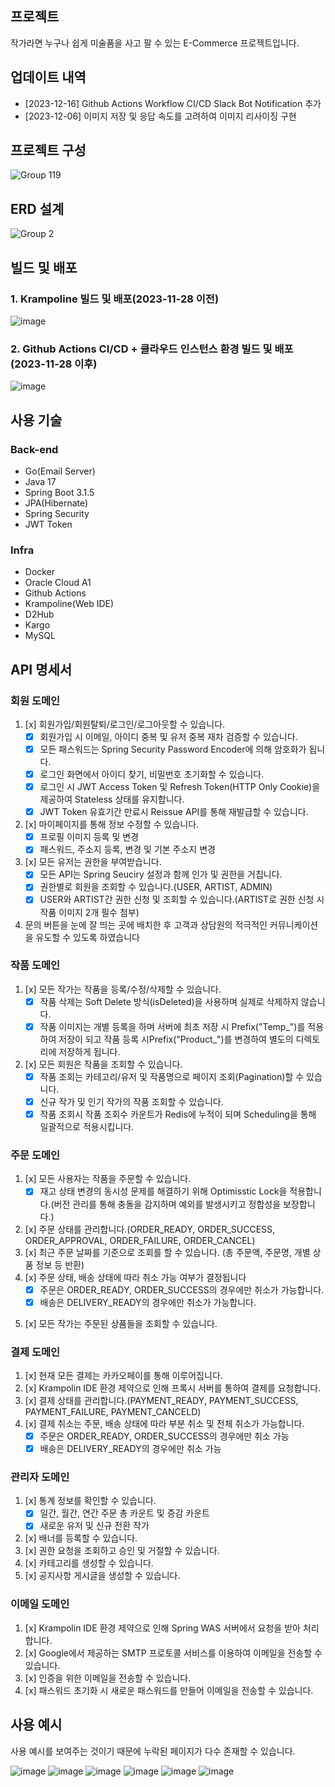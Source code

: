 ## 프로젝트
작가라면 누구나 쉽게 미술품을 사고 팔 수 있는 E-Commerce 프로젝트입니다.

## 업데이트 내역
- [2023-12-16] Github Actions Workflow CI/CD Slack Bot Notification 추가
- [2023-12-06] 이미지 저장 및 응답 속도를 고려하여 이미지 리사이징 구현


## 프로젝트 구성
![Group 119](https://github.com/dlworhd/artx-server/assets/102597172/c0c13363-938e-465b-a016-e84d1c771f9b)

## ERD 설계
![Group 2](https://github.com/m-artx/artx-server/assets/102597172/2631f8ec-7314-4c17-a54f-df989e696cae)

## 빌드 및 배포

### 1. Krampoline 빌드 및 배포(2023-11-28 이전)
![image](https://github.com/m-artx/artx-server/assets/102597172/f1b1298e-979d-4897-92a8-f7887f22cf33)


### 2. Github Actions CI/CD + 클라우드 인스턴스 환경 빌드 및 배포(2023-11-28 이후)
![image](https://github.com/m-artx/artx-server/assets/102597172/308fe5aa-b113-4039-a470-524c7486ad41)

## 사용 기술

### Back-end
- Go(Email Server)
- Java 17
- Spring Boot 3.1.5
- JPA(Hibernate)
- Spring Security
- JWT Token

### Infra
- Docker
- Oracle Cloud A1
- Github Actions
- Krampoline(Web IDE)
- D2Hub
- Kargo
- MySQL

## API 명세서

### 회원 도메인
  
  1)   [x] 회원가입/회원탈퇴/로그인/로그아웃할 수 있습니다.
       - [x] 회원가입 시 이메일, 아이디 중복 및 유저 중복 재차 검증할 수 있습니다.
       - [x] 모든 패스워드는 Spring Security Password Encoder에 의해 암호화가 됩니다.
       - [x] 로그인 화면에서 아이디 찾기, 비밀번호 초기화할 수 있습니다.
       - [x] 로그인 시 JWT Access Token 및 Refresh Token(HTTP Only Cookie)을 제공하여 Stateless 상태를 유지합니다.
       - [x] JWT Token 유효기간 만료시 Reissue API를 통해 재발급할 수 있습니다.
  2)   [x] 마이페이지를 통해 정보 수정할 수 있습니다.
       - [x] 프로필 이미지 등록 및 변경
       - [x] 패스워드, 주소지 등록, 변경 및 기본 주소지 변경
  3)   [x] 모든 유저는 권한을 부여받습니다.
       - [x] 모든 API는 Spring Seuciry 설정과 함께 인가 및 권한을 거칩니다.
       - [x] 권한별로 회원을 조회할 수 있습니다.(USER, ARTIST, ADMIN)
       - [x] USER와 ARTIST간 권한 신청 및 조회할 수 있습니다.(ARTIST로 권한 신청 시 작품 이미지 2개 필수 첨부)
  4)   문의 버튼을 눈에 잘 띄는 곳에 배치한 후 고객과 상담원의 적극적인 커뮤니케이션을 유도할 수 있도록 하였습니다

 ### 작품 도메인

  1)   [x] 모든 작가는 작품을 등록/수정/삭제할 수 있습니다.
       - [x] 작품 삭제는 Soft Delete 방식(isDeleted)을 사용하며 실제로 삭제하지 않습니다.
       - [x] 작품 이미지는 개별 등록을 하며 서버에 최초 저장 시 Prefix("Temp\_")를 적용하여 저장이 되고 작품 등록 시Prefix("Product_")를 변경하여 별도의 디렉토리에 저장하게 됩니다.
  2)   [x] 모든 회원은 작품을 조회할 수 있습니다.
       - [x] 작품 조회는 카테고리/유저 및 작품명으로 페이지 조회(Pagination)할 수 있습니다.
       - [x] 신규 작가 및 인기 작가의 작품 조회할 수 있습니다.
       - [x] 작품 조회시 작품 조회수 카운트가 Redis에 누적이 되며 Scheduling을 통해 일괄적으로 적용시킵니다.

 ### 주문 도메인

  1)   [x] 모든 사용자는 작품을 주문할 수 있습니다.
       - [x] 재고 상태 변경의 동시성 문제를 해결하기 위해 Optimisstic Lock을 적용합니다.(버전 관리를 통해 충돌을 감지하며 예외를 발생시키고 정합성을 보장합니다.)
  2)   [x] 주문 상태를 관리합니다.(ORDER_READY, ORDER_SUCCESS, ORDER_APPROVAL, ORDER_FAILURE, ORDER_CANCEL)
  3)   [x] 최근 주문 날짜를 기준으로 조회를 할 수 있습니다. (총 주문액, 주문명, 개별 상품 정보 등 반환)
  4)   [x] 주문 상태, 배송 상태에 따라 취소 가능 여부가 결정됩니다
       - [x] 주문은 ORDER_READY, ORDER_SUCCESS의 경우에만 취소가 가능합니다.
       - [x] 배송은 DELIVERY_READY의 경우에만 취소가 가능합니다.
  5.   [x] 모든 작가는 주문된 상품들을 조회할 수 있습니다.

 ### 결제 도메인

  1)   [x] 현재 모든 결제는 카카오페이를 통해 이루어집니다.
  2)   [x] Krampolin IDE 환경 제약으로 인해 프록시 서버를 통하여 결제를 요청합니다.
  3)   [x] 결제 상태를 관리합니다.(PAYMENT_READY, PAYMENT_SUCCESS, PAYMENT_FAILURE, PAYMENT_CANCELD)
  4)   [x] 결제 취소는 주문, 배송 상태에 따라 부분 취소 및 전체 취소가 가능합니다.
       - [x] 주문은 ORDER_READY, ORDER_SUCCESS의 경우에만 취소 가능
       - [x] 배송은 DELIVERY_READY의 경우에만 취소 가능

 ### 관리자 도메인

  1) [x] 통계 정보를 확인할 수 있습니다.
       - [x] 일간, 월간, 연간 주문 총 카운트 및 증감 카운트
       - [x] 새로운 유저 및 신규 전환 작가
  2) [x] 배너를 등록할 수 있습니다.
  3) [x] 권한 요청을 조회하고 승인 및 거절할 수 있습니다.
  4) [x] 카테고리를 생성할 수 있습니다.
  5) [x] 공지사항 게시글을 생성할 수 있습니다.

### 이메일 도메인
  1) [x] Krampolin IDE 환경 제약으로 인해 Spring WAS 서버에서 요청을 받아 처리합니다.  
  2) [x] Google에서 제공하는 SMTP 프로토콜 서비스를 이용하여 이메일을 전송할 수 있습니다.
  3) [x] 인증을 위한 이메일을 전송할 수 있습니다.
  4) [x] 패스워드 초기화 시 새로운 패스워드를 만들어 이메일을 전송할 수 있습니다.


## 사용 예시
사용 예시를 보여주는 것이기 때문에 누락된 페이지가 다수 존재할 수 있습니다.

![image](https://github.com/m-artx/artx-server/assets/102597172/937596de-c95c-4c8b-ae86-188629c1a5ef)
![image](https://github.com/m-artx/artx-server/assets/102597172/d2255958-2be8-4547-9c3c-1aba4479f28c)
![image](https://github.com/m-artx/artx-server/assets/102597172/380055c0-c3a1-4faf-975f-70589c8a14ac)
![image](https://github.com/m-artx/artx-server/assets/102597172/0ebce88a-12bc-4b82-8399-8f1294fa31bb)
![image](https://github.com/m-artx/artx-server/assets/102597172/49aa3e21-c6f7-4beb-8ce5-d802f08aeed3)
![image](https://github.com/m-artx/artx-server/assets/102597172/e5ccf204-0b8b-46d3-9900-c287c14f2c4d)
